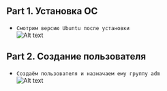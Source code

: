 ## Part 1. Установка ОС

- ``Смотрим версию Ubuntu после установки ``<br>
![Alt text](./images/1.png "Optional Title")<br>

## Part 2. Создание пользователя
- ``Создаём пользователя и назначаем ему группу adm``<br>
![Alt text](./images/2.png "Optional Title")<br>
